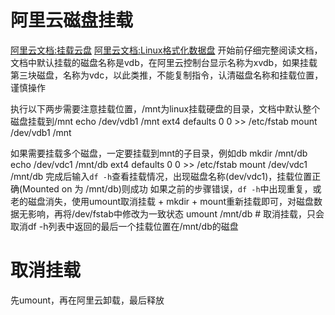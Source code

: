 # 阿里云磁盘挂载
[阿里云文档:挂载云盘](https://help.aliyun.com/document_detail/25446.html)
[阿里云文档:Linux格式化数据盘](https://help.aliyun.com/document_detail/25426.html)
开始前仔细完整阅读文档，文档中默认挂载的磁盘名称是vdb，在阿里云控制台显示名称为xvdb，如果挂载第三块磁盘，名称为vdc，以此类推，不能复制指令，认清磁盘名称和挂载位置，谨慎操作

执行以下两步需要注意挂载位置，/mnt为linux挂载硬盘的目录，文档中默认整个磁盘挂载到/mnt
echo /dev/vdb1 /mnt ext4 defaults 0 0 >> /etc/fstab
mount /dev/vdb1 /mnt

如果需要挂载多个磁盘，一定要挂载到mnt的子目录，例如db
mkdir /mnt/db
echo /dev/vdc1 /mnt/db ext4 defaults 0 0 >> /etc/fstab
mount /dev/vdc1 /mnt/db
完成后输入`df -h`查看挂载情况，出现磁盘名称(dev/vdc1)，挂载位置正确(Mounted on 为 /mnt/db)则成功
如果之前的步骤错误，`df -h`中出现重复，或老的磁盘消失，使用umount取消挂载 + mkdir + mount重新挂载即可，对磁盘数据无影响，再将/dev/fstab中修改为一致状态
umount /mnt/db # 取消挂载，只会取消df -h列表中返回的最后一个挂载位置在/mnt/db的磁盘

# 取消挂载
先umount，再在阿里云卸载，最后释放